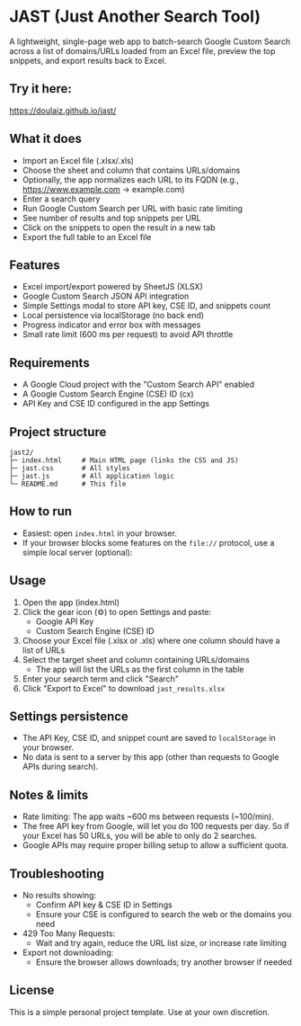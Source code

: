 # JAST (Just Another Search Tool)

A lightweight, single-page web app to batch-search Google Custom Search across a list of domains/URLs loaded from an Excel file, preview the top snippets, and export results back to Excel.

## Try it here:
https://doulaiz.github.io/jast/

## What it does

- Import an Excel file (.xlsx/.xls)
- Choose the sheet and column that contains URLs/domains
- Optionally, the app normalizes each URL to its FQDN (e.g., https://www.example.com -> example.com)
- Enter a search query
- Run Google Custom Search per URL with basic rate limiting
- See number of results and top snippets per URL
- Click on the snippets to open the result in a new tab
- Export the full table to an Excel file

## Features

- Excel import/export powered by SheetJS (XLSX)
- Google Custom Search JSON API integration
- Simple Settings modal to store API key, CSE ID, and snippets count
- Local persistence via localStorage (no back end)
- Progress indicator and error box with messages
- Small rate limit (600 ms per request) to avoid API throttle

## Requirements

- A Google Cloud project with the "Custom Search API" enabled
- A Google Custom Search Engine (CSE) ID (cx)
- API Key and CSE ID configured in the app Settings

## Project structure

```
jast2/
├─ index.html     # Main HTML page (links the CSS and JS)
├─ jast.css       # All styles
├─ jast.js        # All application logic
└─ README.md      # This file
```

## How to run

- Easiest: open `index.html` in your browser.
- If your browser blocks some features on the `file://` protocol, use a simple local server (optional):


## Usage

1. Open the app (index.html)
2. Click the gear icon (⚙) to open Settings and paste:
   - Google API Key
   - Custom Search Engine (CSE) ID
3. Choose your Excel file (.xlsx or .xls) where one column should have a list of URLs
4. Select the target sheet and column containing URLs/domains
   - The app will list the URLs as the first column in the table
5. Enter your search term and click "Search"
6. Click "Export to Excel" to download `jast_results.xlsx`

## Settings persistence

- The API Key, CSE ID, and snippet count are saved to `localStorage` in your browser.
- No data is sent to a server by this app (other than requests to Google APIs during search).

## Notes & limits

- Rate limiting: The app waits ~600 ms between requests (~100/min).
- The free API key from Google, will let you do 100 requests per day. So if your Excel has 50 URLs, you will be able to only do 2 searches.
- Google APIs may require proper billing setup to allow a sufficient quota.

## Troubleshooting

- No results showing:
  - Confirm API key & CSE ID in Settings
  - Ensure your CSE is configured to search the web or the domains you need
- 429 Too Many Requests:
  - Wait and try again, reduce the URL list size, or increase rate limiting
- Export not downloading:
  - Ensure the browser allows downloads; try another browser if needed

## License

This is a simple personal project template. Use at your own discretion.
